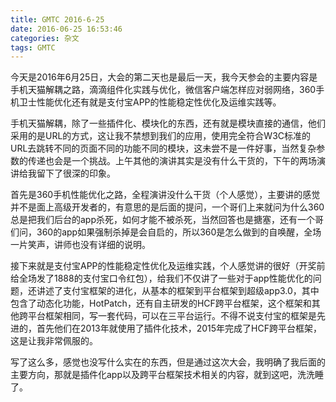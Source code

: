 ```yaml
---
title: GMTC 2016-6-25
date: 2016-06-25 16:53:46
categories: 杂文
tags: GMTC
---
```

今天是2016年6月25日，大会的第二天也是最后一天，我今天参会的主要内容是手机天猫解耦之路，滴滴组件化实践与优化，微信客户端怎样应对弱网络，360手机卫士性能优化还有就是支付宝APP的性能稳定性优化及运维实践等。

手机天猫解耦，除了一些插件化、模块化的东西，还有就是模块直接的通信，他们采用的是URL的方式，这让我不禁想到我们的应用，使用完全符合W3C标准的URL去跳转不同的页面不同的功能不同的模块，这未尝不是一件好事，当然复杂参数的传递也会是一个挑战。上午其他的演讲其实是没有什么干货的，下午的两场演讲给我留下了很深的印象。

首先是360手机性能优化之路，全程演讲没什么干货（个人感觉），主要讲的感觉并不是面上高级开发者的，有意思的是后面的提问，一个哥们上来就问为什么360总是把我们后台的app杀死，如何才能不被杀死，当然回答也是搪塞，还有一个哥们问，360的app如果强制杀掉是会自启的，所以360是怎么做到的自唤醒，全场一片笑声，讲师也没有详细的说明。

接下来就是支付宝APP的性能稳定性优化及运维实践，个人感觉讲的很好（开奖前给全场发了1888的支付宝口令红包），给我们不仅讲了一些对于app性能优化的问题，还讲述了支付宝框架的进化，从基本的框架到平台框架到超级app3.0，其中包含了动态化功能，HotPatch，还有自主研发的HCF跨平台框架，这个框架和其他跨平台框架相同，写一套代码，可以在三平台运行。不得不说支付宝的框架是先进的，首先他们在2013年就使用了插件化技术，2015年完成了HCF跨平台框架，这是让我非常佩服的。

写了这么多，感觉也没写什么实在的东西，但是通过这次大会，我明确了我后面的主要方向，那就是插件化app以及跨平台框架技术相关的内容，就到这吧，洗洗睡了。
